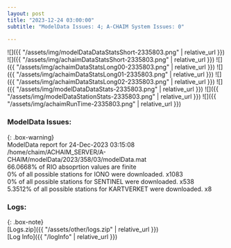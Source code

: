 ```yaml
---
layout: post
title: "2023-12-24 03:00:00"
subtitle: "ModelData Issues: 4; A-CHAIM System Issues: 0"

---
```


![]({{ "/assets/img/modelDataDataStatsShort-2335803.png" | relative_url }})
![]({{ "/assets/img/achaimDataStatsShort-2335803.png" | relative_url }})
![]({{ "/assets/img/achaimDataStatsLong00-2335803.png" | relative_url }})
![]({{ "/assets/img/achaimDataStatsLong01-2335803.png" | relative_url }})
![]({{ "/assets/img/achaimDataStatsLong02-2335803.png" | relative_url }})
![]({{ "/assets/img/modelDataDataStats-2335803.png" | relative_url }})
![]({{ "/assets/img/modelDataStationStats-2335803.png" | relative_url }})
![]({{ "/assets/img/achaimRunTime-2335803.png" | relative_url }})


### ModelData Issues:  
  
{: .box-warning}  
 ModelData report for 24-Dec-2023 03:15:08   
 /home/chaim/ACHAIM_SERVER/A-CHAIM/modelData/2023/358/03/modelData.mat   
 66.0668% of RIO absoprtion values are finite   
 0% of all possible stations for IONO were downloaded. x1083   
 0% of all possible stations for SENTINEL were downloaded. x538   
 5.3512% of all possible stations for KARTVERKET were downloaded. x8   
  


### Logs:  
  
{: .box-note}  
[Logs.zip]({{ "/assets/other/logs.zip" | relative_url }})  
[Log Info]({{ "/logInfo" | relative_url }})  
